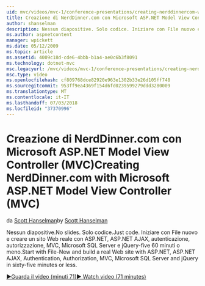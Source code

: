```yaml
---
uid: mvc/videos/mvc-1/conference-presentations/creating-nerddinnercom-with-microsoft-aspnet-model-view-controller-mvc
title: Creazione di NerdDinner.com con Microsoft ASP.NET Model View Controller (MVC) | Microsoft Docs
author: shanselman
description: Nessun diapositive. Solo codice. Iniziare con File nuovo e creare un sito Web reale con ASP.NET, ASP.NET AJAX, autenticazione, autorizzazione, MVC, Microsoft SQL Server e...
ms.author: aspnetcontent
manager: wpickett
ms.date: 05/12/2009
ms.topic: article
ms.assetid: 4009c18d-cde6-4bbb-b1a4-ae0c6b3f8091
ms.technology: dotnet-mvc
msc.legacyurl: /mvc/videos/mvc-1/conference-presentations/creating-nerddinnercom-with-microsoft-aspnet-model-view-controller-mvc
msc.type: video
ms.openlocfilehash: cf809768dce82920e963e1302b33e26d105ff748
ms.sourcegitcommit: 953ff9ea4369f154d6fd0239599279ddd3280009
ms.translationtype: MT
ms.contentlocale: it-IT
ms.lasthandoff: 07/03/2018
ms.locfileid: "37370996"
---
```

<a name="creating-nerddinnercom-with-microsoft-aspnet-model-view-controller-mvc"></a><span data-ttu-id="10257-105">Creazione di NerdDinner.com con Microsoft ASP.NET Model View Controller (MVC)</span><span class="sxs-lookup"><span data-stu-id="10257-105">Creating NerdDinner.com with Microsoft ASP.NET Model View Controller (MVC)</span></span>
====================
<span data-ttu-id="10257-106">da [Scott Hanselman](https://github.com/shanselman)</span><span class="sxs-lookup"><span data-stu-id="10257-106">by [Scott Hanselman](https://github.com/shanselman)</span></span>

<span data-ttu-id="10257-107">Nessun diapositive.</span><span class="sxs-lookup"><span data-stu-id="10257-107">No slides.</span></span> <span data-ttu-id="10257-108">Solo codice.</span><span class="sxs-lookup"><span data-stu-id="10257-108">Just code.</span></span> <span data-ttu-id="10257-109">Iniziare con File nuovo e creare un sito Web reale con ASP.NET, ASP.NET AJAX, autenticazione, autorizzazione, MVC, Microsoft SQL Server e jQuery-five 60 minuti o meno.</span><span class="sxs-lookup"><span data-stu-id="10257-109">Start with File-New and build a real Web site with ASP.NET, ASP.NET AJAX, Authentication, Authorization, MVC, Microsoft SQL Server and jQuery in sixty-five minutes or less.</span></span>

[<span data-ttu-id="10257-110">&#9654;Guarda il video (minuti 71)</span><span class="sxs-lookup"><span data-stu-id="10257-110">&#9654; Watch video (71 minutes)</span></span>](https://channel9.msdn.com/Blogs/ASP-NET-Site-Videos/creating-nerddinnercom-with-microsoft-aspnet-model-view-controller-mvc)
